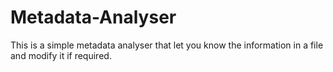 # Metadata-Analyser
This is a simple metadata analyser that let you know the information in a file and modify it if required.

